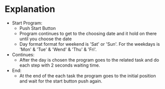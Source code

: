 # Explanation

+ Start Program:
  + Push Start Button
  + Program continues to get to the choosing date and it hold on there until you choose the date
  + Day format format for weekend is 'Sat' or 'Sun'. For the weekdays is 'Mon' & 'Tue' & 'Wend' & 'Thu' & 'Fri'.
+ Continues:
  + After the day is chosen the program goes to the related task and do each step with 2 seconds waiting time.
+ End:
  + At the end of the each task the program goes to the initial position and wait for the start button push again.
